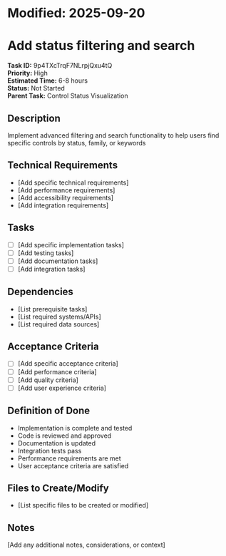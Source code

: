 # Modified: 2025-09-20

# Add status filtering and search

**Task ID:** 9p4TXcTrqF7NLrpjQxu4tQ  
**Priority:** High  
**Estimated Time:** 6-8 hours  
**Status:** Not Started  
**Parent Task:** Control Status Visualization

## Description
Implement advanced filtering and search functionality to help users find specific controls by status, family, or keywords

## Technical Requirements
- [Add specific technical requirements]
- [Add performance requirements]
- [Add accessibility requirements]
- [Add integration requirements]

## Tasks
- [ ] [Add specific implementation tasks]
- [ ] [Add testing tasks]
- [ ] [Add documentation tasks]
- [ ] [Add integration tasks]

## Dependencies
- [List prerequisite tasks]
- [List required systems/APIs]
- [List required data sources]

## Acceptance Criteria
- [ ] [Add specific acceptance criteria]
- [ ] [Add performance criteria]
- [ ] [Add quality criteria]
- [ ] [Add user experience criteria]

## Definition of Done
- Implementation is complete and tested
- Code is reviewed and approved
- Documentation is updated
- Integration tests pass
- Performance requirements are met
- User acceptance criteria are satisfied

## Files to Create/Modify
- [List specific files to be created or modified]

## Notes
[Add any additional notes, considerations, or context]
